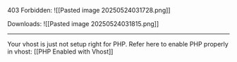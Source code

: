 403 Forbidden:
![[Pasted image 20250524031728.png]]

Downloads:
![[Pasted image 20250524031815.png]]

----

Your vhost is just not setup right for PHP. Refer here to enable PHP properly in vhost: [[PHP Enabled with Vhost]]
